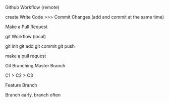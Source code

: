 Github Workflow (remote)

create 
Write Code >>> Commit Changes (add and commit at the same time)


Make a Pull Request 


git Workflow (local)


git init
git add 
git commit
git push 

make a pull request

Git Branching 
Master Branch

C1 > C2 > C3

Feature Branch

Branch early, branch often
